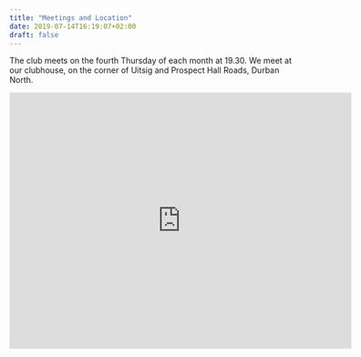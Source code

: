 ```yaml
---
title: "Meetings and Location"
date: 2019-07-14T16:19:07+02:00
draft: false
---
```


The club meets on the fourth Thursday of each month at 19.30. We meet at our clubhouse, on the corner of Uitsig and Prospect Hall Roads, Durban North.

<p>
<p>
<center>
    <iframe src="https://www.google.com/maps/embed?pb=!1m18!1m12!1m3!1d1602.471868416062!2d31.035996182120748!3d-29.799146997758132!2m3!1f0!2f0!3f0!3m2!1i1024!2i768!4f13.1!3m3!1m2!1s0x1ef70780a3a1394b%3A0x6edd29e4ed345ea0!2sNorth%20Durban%20Lions%20Club!5e1!3m2!1sen!2sza!4v1594747871016!5m2!1sen!2sza" width="600" height="450" frameborder="0" style="border:0;" allowfullscreen="" aria-hidden="false" tabindex="0"></iframe>
</center>
